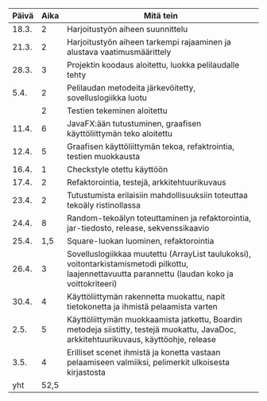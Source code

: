 |Päivä | Aika | Mitä tein
|------|------|----------
|18.3. | 2 | Harjoitustyön aiheen suunnittelu 
|21.3. | 2 | Harjoitustyön aiheen tarkempi rajaaminen ja alustava vaatimusmäärittely
|28.3. | 3 | Projektin koodaus aloitettu, luokka pelilaudalle tehty
|5.4.  | 2 | Pelilaudan metodeita järkevöitetty, sovelluslogiikka luotu
| | 2 | Testien tekeminen aloitettu
|11.4. | 6 | JavaFX:ään tutustuminen, graafisen käyttöliittymän teko aloitettu
|12.4. | 5 | Graafisen käyttöliittymän tekoa, refaktrointia, testien muokkausta
|16.4. | 1 | Checkstyle otettu käyttöön
|17.4. | 2 | Refaktorointia, testejä, arkkitehtuurikuvaus
|23.4. | 2 | Tutustumista erilaisiin mahdollisuuksiin toteuttaa tekoäly ristinollassa
|24.4. | 8 | Random-tekoälyn toteuttaminen ja refaktorointia, jar-tiedosto, release, sekvenssikaavio
|25.4. |1,5| Square-luokan luominen, refaktorointia
|26.4. | 3 | Sovelluslogiikkaa muutettu (ArrayList taulukoksi), voitontarkistamismetodi pilkottu, laajennettavuutta parannettu (laudan koko ja voittokriteeri)
|30.4.| 4 | Käyttöliittymän rakennetta muokattu, napit tietokonetta ja ihmistä pelaamista varten
|2.5. | 5 | Käyttöliittymän muokkaamista jatkettu, Boardin metodeja siistitty, testejä muokattu, JavaDoc, arkkitehtuurikuvaus, käyttöohje, release
|3.5. | 4 | Erilliset scenet ihmistä ja konetta vastaan pelaamiseen valmiiksi, pelimerkit ulkoisesta kirjastosta
|yht| 52,5 |
